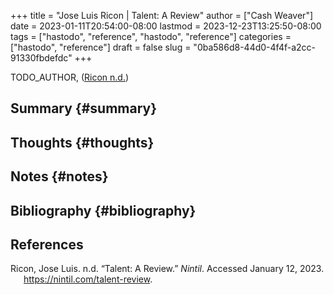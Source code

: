 +++
title = "Jose Luis Ricon | Talent: A Review"
author = ["Cash Weaver"]
date = 2023-01-11T20:54:00-08:00
lastmod = 2023-12-23T13:25:50-08:00
tags = ["hastodo", "reference", "hastodo", "reference"]
categories = ["hastodo", "reference"]
draft = false
slug = "0ba586d8-44d0-4f4f-a2cc-91330fbdefdc"
+++

TODO_AUTHOR, (<a href="#citeproc_bib_item_1">Ricon n.d.</a>)


## Summary {#summary}


## Thoughts {#thoughts}


## Notes {#notes}


## Bibliography {#bibliography}

## References

<style>.csl-entry{text-indent: -1.5em; margin-left: 1.5em;}</style><div class="csl-bib-body">
  <div class="csl-entry"><a id="citeproc_bib_item_1"></a>Ricon, Jose Luis. n.d. “Talent: A Review.” <i>Nintil</i>. Accessed January 12, 2023. <a href="https://nintil.com/talent-review">https://nintil.com/talent-review</a>.</div>
</div>
